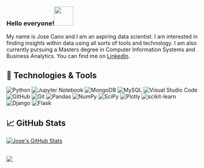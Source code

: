 ### Hello everyone!<img src="https://c.tenor.com/4P02Cdfd26MAAAAj/baby-yoda-so-cute.gif" width="50">

My name is Jose Cano and I am an aspiring data scientist. I am interested in finding insights within data using all sorts of tools and technology. I am also currently pursuing a Masters degree in Computer Information Systems and Business Analytics. You can find me on [LinkedIn][1].

<!-- Icons -->

[1]: https://www.linkedin.com/in/jose-cano1/

## 🔧 Technologies & Tools
![Python](https://img.shields.io/badge/python-3670A0?style=for-the-badge&logo=python&logoColor=ffdd54)
![Jupyter Notebook](https://img.shields.io/badge/jupyter-%23FA0F00.svg?style=for-the-badge&logo=jupyter&logoColor=white)
![MongoDB](https://img.shields.io/badge/MongoDB-%234ea94b.svg?style=for-the-badge&logo=mongodb&logoColor=white)
![MySQL](https://img.shields.io/badge/mysql-%2300f.svg?style=for-the-badge&logo=mysql&logoColor=white)
![Visual Studio Code](https://img.shields.io/badge/Visual%20Studio%20Code-0078d7.svg?style=for-the-badge&logo=visual-studio-code&logoColor=white)
![GitHub](https://img.shields.io/badge/github-%23121011.svg?style=for-the-badge&logo=github&logoColor=white)
![Git](https://img.shields.io/badge/git-%23F05033.svg?style=for-the-badge&logo=git&logoColor=white)
![Pandas](https://img.shields.io/badge/pandas-%23150458.svg?style=for-the-badge&logo=pandas&logoColor=white)
![NumPy](https://img.shields.io/badge/numpy-%23013243.svg?style=for-the-badge&logo=numpy&logoColor=white)
![SciPy](https://img.shields.io/badge/SciPy-%230C55A5.svg?style=for-the-badge&logo=scipy&logoColor=%white)
![Plotly](https://img.shields.io/badge/Plotly-%233F4F75.svg?style=for-the-badge&logo=plotly&logoColor=white)
![scikit-learn](https://img.shields.io/badge/scikit--learn-%23F7931E.svg?style=for-the-badge&logo=scikit-learn&logoColor=white)
![Django](https://img.shields.io/badge/django-%23092E20.svg?style=for-the-badge&logo=django&logoColor=white)
![Flask](https://img.shields.io/badge/flask-%23000.svg?style=for-the-badge&logo=flask&logoColor=white)

## &#x1f4c8; GitHub Stats
<a href="https://github.com/jose-cano/jose-cano">
  <img align="center" src="https://github-readme-stats.vercel.app/api?username=jose-cano&show_icons=true&line_height=27&count_private=true&title_color=ffffff&text_color=c9cacc&icon_color=2bbc8a&bg_color=141414" alt="Jose's GitHub Stats" />
</a>
<br>
<br>

<img align="center" src="https://github-readme-stats.vercel.app/api/top-langs/?username=jose-cano&layout=compact&card_width=443&show_icons=true&show_icons=true&theme=dark&hide_border=false"/><br>
